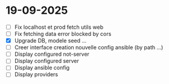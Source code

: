 # 19-09-2025
- [ ] Fix localhost et prod fetch utils web
- [ ] Fix fetching data error blocked by cors 
- [x] Upgrade DB, modele seed ...
- [ ] Creer interface creation nouvelle config ansible (by path ...)
- [ ] Display configured not-server
- [ ] Display configured server
- [ ] Display ansible config
- [ ] Display providers